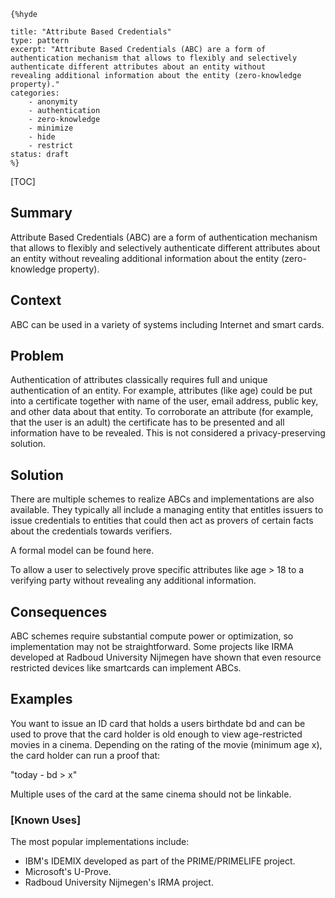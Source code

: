     {%hyde

    title: "Attribute Based Credentials"
    type: pattern
    excerpt: "Attribute Based Credentials (ABC) are a form of
    authentication mechanism that allows to flexibly and selectively
    authenticate different attributes about an entity without
    revealing additional information about the entity (zero-knowledge
    property)."
    categories: 
        - anonymity
        - authentication
        - zero-knowledge
        - minimize
        - hide
        - restrict
    status: draft
    %}

[TOC]

<!--### [Also Known As]-->
<!-- All other names the pattern is known by.-->



## Summary
<!-- One short paragraph summarising the pattern.-->

Attribute Based Credentials (ABC) are a form of authentication mechanism that allows to flexibly and selectively authenticate different attributes about an entity without revealing additional information about the entity (zero-knowledge property).

## Context
<!-- The situations in which the pattern may apply.-->

ABC can be used in a variety of systems including Internet and smart cards.

## Problem
<!-- The problem a pattern addresses, including a list of forces describing why a problem might be difficult to solve.-->

Authentication of attributes classically requires full and unique authentication of an entity. For example, attributes (like age) could be put into a certificate together with name of the user, email address, public key, and other data about that entity. To corroborate an attribute (for example, that the user is an adult) the certificate has to be presented and all information have to be revealed. This is not considered a privacy-preserving solution.

## Solution
<!-- A concise description of how the pattern addresses the problem.-->

There are multiple schemes to realize ABCs and implementations are also available. They typically all include a managing entity that entitles issuers to issue credentials to entities that could then act as provers of certain facts about the credentials towards verifiers.

A formal model can be found here.

<!--goals-->
To allow a user to selectively prove specific attributes like age > 18 to a verifying party without revealing any additional information.

<!--### [Structure]-->
<!--A detailed specification of the structural aspects of the pattern. A class diagram if applicable.-->



<!--### [Implementation]-->
<!--Guidelines for implementing the pattern; code fragments; suggested PETS; policy fragments.-->



## Consequences
<!--The advantages (benefits) and disadvantages (liabilities) of applying the pattern.-->



<!--constraints and consequences-->
ABC schemes require substantial compute power or optimization, so implementation may not be straightforward. Some projects like IRMA developed at Radboud University Nijmegen have shown that even resource restricted devices like smartcards can implement ABCs.

<!--### [Constraints]-->
<!-- limitations as a consequence of applying the pattern.-->



## Examples
<!--Motivational example to see how the pattern is applied.-->

You want to issue an ID card that holds a users birthdate bd and can be used to prove that the card holder is old enough to view age-restricted movies in a cinema. Depending on the rating of the movie (minimum age x), the card holder can run a proof that:

"today - bd > x"

Multiple uses of the card at the same cinema should not be linkable.

### [Known Uses]
<!-- Pointers to various applications of the pattern.-->

The most popular implementations include:

- IBM's IDEMIX developed as part of the PRIME/PRIMELIFE project.
- Microsoft's U-Prove.
- Radboud University Nijmegen's IRMA project.

<!--## See Also-->
<!-- Any pointers to relevant information, not contained in the subfields below.-->



<!--### [Related Patterns]-->
<!-- Supporting and conflicting patterns-->



<!--### [Sources]-->
<!-- References to the original source of the pattern.-->



<!--## General Comments-->
<!-- Separate discussion on the pattern.-->



<!--## Tags-->
<!-- User definable descriptors for additional correlation.-->


